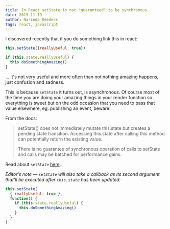```yaml
---
title: In React setState is not "guaranteed" to be synchronous.
date: 2015-11-19
author: Narinda Reeders
tags: react, javascript
---
```


I discovered recently that if you do something link this in react:

```javascript
this.setState({reallyUseful: true})

if (this.state.reallyUseful) {
  this.doSomethingAmazing()
}
```

... it's not very useful and more often than not nothing amazing happens, just confusion and sadness.

This is because `setState` it turns out, is asynchronous. Of course most of the time you are doing your amazing things in your render function so everything is sweet but on the odd occasion that you need to pass that value elsewhere, eg: publishing an event, beware!

From the docs:

> setState() does not immediately mutate this.state but creates a pending state transition. Accessing this.state after calling this method can potentially return the existing value.
>
> There is no guarantee of synchronous operation of calls to setState and calls may be batched for performance gains.

Read about `setState` [here](https://facebook.github.io/react/docs/component-api.html).

*Editor’s note — `setState` will also take a callback as its second argument that’ll be executed after `this.state` has been updated:*

```js
this.setState(
  { reallyUseful: true },
  function() {
    if (this.state.reallyUseful) {
      this.doSomethingAmazing()
    }
  }
)
```
